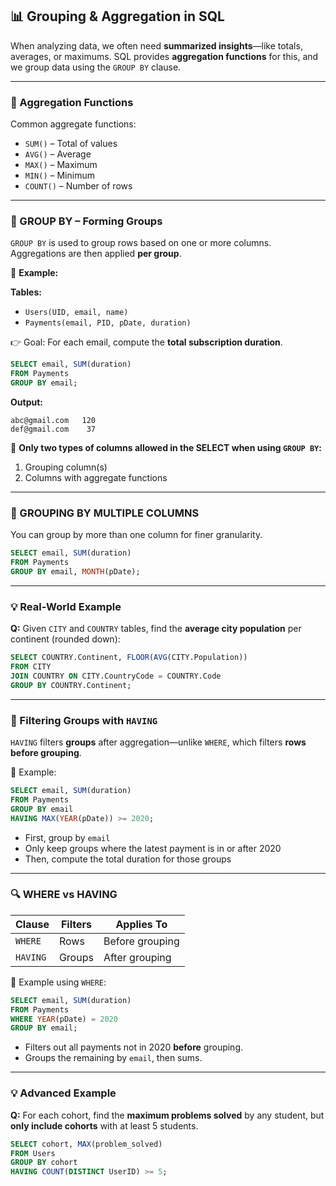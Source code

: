 ## 📊 Grouping & Aggregation in SQL

When analyzing data, we often need **summarized insights**—like totals, averages, or maximums. SQL provides **aggregation functions** for this, and we group data using the `GROUP BY` clause.

---

### 🔢 Aggregation Functions

Common aggregate functions:
- `SUM()` – Total of values
- `AVG()` – Average
- `MAX()` – Maximum
- `MIN()` – Minimum
- `COUNT()` – Number of rows

---

### 👥 GROUP BY – Forming Groups

`GROUP BY` is used to group rows based on one or more columns. Aggregations are then applied **per group**.

📌 **Example:**

**Tables:**
- `Users(UID, email, name)`
- `Payments(email, PID, pDate, duration)`

👉 Goal: For each email, compute the **total subscription duration**.

```sql
SELECT email, SUM(duration)
FROM Payments
GROUP BY email;
```

**Output:**
```
abc@gmail.com   120
def@gmail.com    37
```

📝 **Only two types of columns allowed in the SELECT when using `GROUP BY`:**
1. Grouping column(s)
2. Columns with aggregate functions

---

### 🧮 GROUPING BY MULTIPLE COLUMNS

You can group by more than one column for finer granularity.

```sql
SELECT email, SUM(duration)
FROM Payments
GROUP BY email, MONTH(pDate);
```

---

### 💡 Real-World Example

**Q:** Given `CITY` and `COUNTRY` tables, find the **average city population** per continent (rounded down):

```sql
SELECT COUNTRY.Continent, FLOOR(AVG(CITY.Population))
FROM CITY
JOIN COUNTRY ON CITY.CountryCode = COUNTRY.Code
GROUP BY COUNTRY.Continent;
```

---

### 🧪 Filtering Groups with `HAVING`

`HAVING` filters **groups** after aggregation—unlike `WHERE`, which filters **rows before grouping**.

📌 Example:

```sql
SELECT email, SUM(duration)
FROM Payments
GROUP BY email
HAVING MAX(YEAR(pDate)) >= 2020;
```

- First, group by `email`
- Only keep groups where the latest payment is in or after 2020
- Then, compute the total duration for those groups

---

### 🔍 WHERE vs HAVING

| Clause  | Filters | Applies To |
|---------|---------|------------|
| `WHERE` | Rows    | Before grouping |
| `HAVING`| Groups  | After grouping  |

📌 Example using `WHERE`:

```sql
SELECT email, SUM(duration)
FROM Payments
WHERE YEAR(pDate) = 2020
GROUP BY email;
```

- Filters out all payments not in 2020 **before** grouping.
- Groups the remaining by `email`, then sums.

---

### 💡 Advanced Example

**Q:** For each cohort, find the **maximum problems solved** by any student, but **only include cohorts** with at least 5 students.

```sql
SELECT cohort, MAX(problem_solved)
FROM Users
GROUP BY cohort
HAVING COUNT(DISTINCT UserID) >= 5;
```
